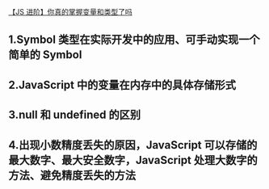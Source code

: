 [【JS 进阶】你真的掌握变量和类型了吗](https://juejin.im/post/5cec1bcff265da1b8f1aa08f#heading-9)

## 1.Symbol 类型在实际开发中的应用、可手动实现一个简单的 Symbol

## 2.JavaScript 中的变量在内存中的具体存储形式

## 3.null 和 undefined 的区别

## 4.出现小数精度丢失的原因，JavaScript 可以存储的最大数字、最大安全数字，JavaScript 处理大数字的方法、避免精度丢失的方法
